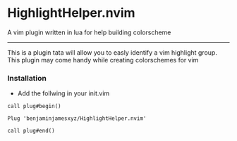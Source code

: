 # HighlightHelper.nvim
A vim plugin written in lua for help building colorscheme
<hr/>

This is a plugin tata will allow you to easly identify a vim highlight group. This plugin may come handy while creating colorschemes for vim<br/>

### Installation
* Add the follwing in your init.vim <br/>
<pre><code>call plug#begin(<your plugin installation directory>)<br/>
Plug 'benjaminjamesxyz/HighlightHelper.nvim'<br/>
call plug#end()</code></pre>
